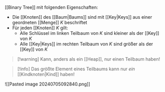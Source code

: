 [[Binary Tree]] mit folgenden Eigenschaften:
- Die [[Knoten]] des [[Baum|Baums]] sind mit [[Key|Keys]] aus einer geordneten [[Menge]] $K$ beschriftet
- Für jeden [[Knoten]] $K$ gilt:
	- Alle Schlüssel im linken Teilbaum von $K$ sind kleiner als der [[Key]] von $K$
	- Alle [[Key|Keys]] im rechten Teilbaum von $K$ sind größer als der  [[Key]] von $K$

> [!warning] Kann, anders als ein [[Heap]], nur einen Teilbaum haben!

> [!info] Das größte Element eines Teilbaums kann nur _ein_ [[Kindknoten|Kind]] haben!

![[Pasted image 20240705092840.png]]